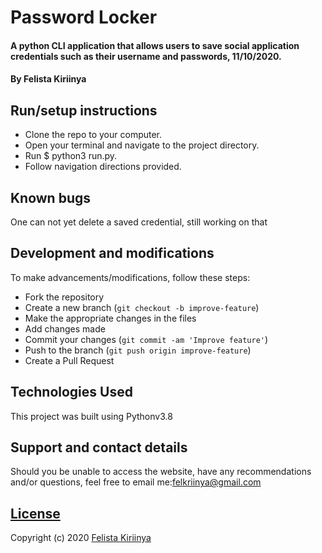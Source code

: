
# Password Locker
#### A python CLI application that allows users to save social application credentials such as their username and passwords, 11/10/2020.
#### By Felista Kiriinya


## Run/setup instructions
- Clone the repo to your computer.
- Open your terminal and navigate to the project directory.
- Run $ python3 run.py.
- Follow navigation directions provided.

## Known bugs
One can not yet delete a saved credential, still working on that

## Development and modifications

To make advancements/modifications, follow these steps:

- Fork the repository
- Create a new branch (`git checkout -b improve-feature`)
- Make the appropriate changes in the files
- Add changes made
- Commit your changes (`git commit -am 'Improve feature'`)
- Push to the branch (`git push origin improve-feature`)
- Create a Pull Request 

## Technologies Used

This project was built using Pythonv3.8

## Support and contact details

Should you be unable to access the website, have any recommendations and/or questions, feel free to email me:[felkriinya@gmail.com](mailto:felkiriinya@gmail.com)

## [License](https://github.com/felkiriinya/Password-Lock/blob/master/LICENSE)

Copyright (c) 2020 [Felista Kiriinya](https://github.com/felkiriinya)  
